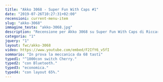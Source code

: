 ```yaml
---
title: "Akko 3068 - Super Fun With Caps #1"
date: "2019-07-26T10:27:31+02:00"
recensioni: current-menu-item
slug: "akko-3068"
immagine_testa: "akko-3068.jpg"
description: "Recensione per Akko 3068 su Super Fun With Caps di Riccardo Palombo. È una tastiera meccanica economica con Blueooth e layout 65%."
categoria: "1"
jquery: "1"
layout: fwc/akko-3068
video: https://www.youtube.com/embed/F2IfY6_v5fI
sommario: "In prova la meccanica da 68 tasti"
typed1: "^1000con switch Cherry."
typed2: "con Bluetooth."
typed3: "economica."
typed4: "con layout 65%."
---
```

